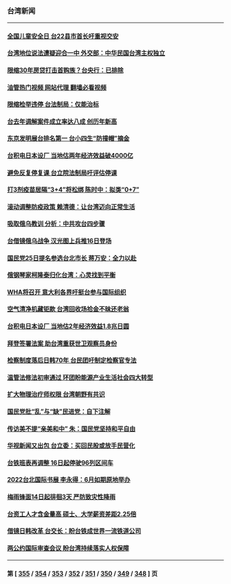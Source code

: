 ### 台湾新闻
---
#### [全国儿童安全日 台22县市首长吁重视交安](../../pages/ncid1349361/n13737749.md?05160045) 
#### [台湾地位说法遭疑迎合一中 外交部：中华民国台湾主权独立](../../pages/ncid1349361/n13737784.md?05160045) 
#### [限缩30年房贷打击首购族？台央行：已排除](../../pages/ncid1349361/n13737748.md?05160045) 
#### [油管热门视频 网站代理 翻墙必看视频](http://209.222.30.114:81/youtube.html?05160045)
#### [限缩检举违停 台法制局：仅能治标](../../pages/ncid1349361/n13737747.md?05160045) 
#### [台去年调解案件成立率达八成 创历年新高](../../pages/ncid1349361/n13737752.md?05160045) 
#### [东京发明展台排名第一 台小四生“防撞帽”摘金](../../pages/ncid1349361/n13737753.md?05160045) 
#### [台积电日本设厂 当地估两年经济效益破4000亿](../../pages/ncid1349361/n13737725.md?05160045) 
#### [避免反复停复课 台立院法制局吁评估停课](../../pages/ncid1349361/n13737711.md?05160045) 
#### [打3剂疫苗居隔“3+4”将松绑 陈时中：拟类“0+7”](../../pages/ncid1349361/n13737712.md?05160045) 
#### [滚动调整防疫政策 赖清德：让台湾迈向正常生活](../../pages/ncid1349361/n13737714.md?05160045) 
#### [吸取俄乌教训 分析：中共攻台四步骤](../../pages/ncid1349361/n13737682.md?05160045) 
#### [台借镜俄乌战争 汉光图上兵推16日登场](../../pages/ncid1349361/n13737645.md?05160045) 
#### [国民党25日提名参选台北市长 蒋万安：全力以赴](../../pages/ncid1349361/n13737625.md?05160045) 
#### [俄钢琴家柯隆泰归化台湾：心灵找到平衡](../../pages/ncid1349361/n13736535.md?05160045) 
#### [WHA将召开 意大利各界吁挺台参与国际组织](../../pages/ncid1349361/n13736522.md?05160045) 
#### [空气清净机藏钜款 台湾回收场拾金不昧还老翁](../../pages/ncid1349361/n13736543.md?05160045) 
#### [台积电日本设厂 当地估2年经济效益1.8兆日圆](../../pages/ncid1349361/n13736500.md?05160045) 
#### [拜登签署法案 助台湾重获世卫观察员身份](../../pages/ncid1349361/n13736367.md?05160045) 
#### [检察制度落后日韩70年 台民团吁制定检察官专法](../../pages/ncid1349361/n13735880.md?05160045) 
#### [温管法修法初审通过 环团盼能源产业生活社会四大转型](../../pages/ncid1349361/n13735852.md?05160045) 
#### [扩大物理治疗师权限 台湾朝野有共识](../../pages/ncid1349361/n13735878.md?05160045) 
#### [国民党批“乱”与“缺”民进党：自下注解](../../pages/ncid1349361/n13735875.md?05160045) 
#### [传访美不提“亲美和中” 朱：国民党坚持和平自由](../../pages/ncid1349361/n13735873.md?05160045) 
#### [华视新闻又出包 台立委：买回民股或放手民营化](../../pages/ncid1349361/n13735876.md?05160045) 
#### [台铁班表再调整 16日起停驶96列区间车](../../pages/ncid1349361/n13735850.md?05160045) 
#### [2022台北国际书展 李永得：6月如期原地举办](../../pages/ncid1349361/n13735848.md?05160045) 
#### [梅雨锋面14日起徘徊3天 严防致灾性降雨](../../pages/ncid1349361/n13735854.md?05160045) 
#### [台资工人才含金量高 硕士、大学薪资差距2.25倍](../../pages/ncid1349361/n13735855.md?05160045) 
#### [借镜日韩改革 台交长：盼台铁成世界一流铁道公司](../../pages/ncid1349361/n13735858.md?05160045) 
#### [两公约国际审查会议 盼台湾持续落实人权保障](../../pages/ncid1349361/n13735844.md?05160045) 

---
#### 第 [ [355](./355.md?05160045) / [354](./354.md?05160045) / [353](./353.md?05160045) / [352](./352.md?05160045) / [351](./351.md?05160045) / [350](./350.md?05160045) / [349](./349.md?05160045) / [348](./348.md?05160045) ] 页

